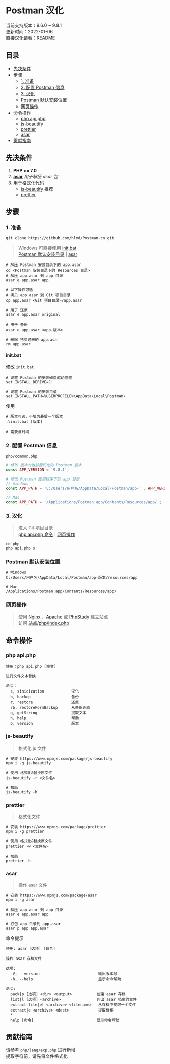 # Postman 汉化

当前支持版本：9.6.0 ~ 9.8.1  
更新时间：2022-01-06  
直接汉化请看：[README](README.md)

## 目录
 + [先决条件](#先决条件)
 + [步骤](#步骤)
   + [1. 准备](#1-准备)
   + [2. 配置 Postman 信息](#2-配置-postman-信息)
   + [3. 汉化](#3-汉化)
   + [Postman 默认安装位置](#postman-默认安装位置)
   + [网页操作](#网页操作)
 + [命令操作](#命令操作)
   + [php api.php](#php-apiphp)
   + [js-beautify](#js-beautify)
   + [prettier](#prettier)
   + [asar](#asar)
 + [贡献指南](#贡献指南)

## 先决条件

1. **PHP >= 7.0**
2. **[asar](#asar)** *用于解压 asar 包*
3. 用于格式化代码
    + [js-beautify](#js-beautify) 推荐
    + [prettier](#prettier)

## 步骤

### 1. 准备

```shell
git clone https://github.com/hlmd/Postman-cn.git
```

> Windows 可直接使用 [init.bat](#initbat)  
> [Postman 默认安装目录](#postman-默认安装位置) | [asar](#asar)

```shell
# 解压 Postman 安装目录下的 app.asar 
cd <Postman 安装目录下的 Resources 目录>
# 解压 app.asar 到 app 目录
asar e app.asar app

# 以下操作可选
# 拷贝 app.asar 到 Git 项目目录
cp app.asar <Git 项目目录>/app.asar

# 用于 还原
asar e app.asar original 

# 用于 备份
asar e app.asar <app-版本>

# 删除 拷贝过来的 app.asar
rm app.asar
```

#### init.bat

修改 `init.bat`

```shell
# 设置 Postman 的安装磁盘驱动位置
set INSTALL_DERIVE=C:

# 设置 Postman 的安装目录
set INSTALL_PATH=%USERPROFILE%\AppData\Local\Postman\
```

使用

```shell
# 版本可选，不填为最后一个版本
.\init.bat [版本]

# 需要点时间
```

### 2. 配置 Postman 信息

`php/common.php`

```php
# 修改 版本为当前要汉化的 Postman 版本 
const APP_VERSION = '9.8.1';

# 修改 Postman 应用程序下的 app 目录
// Windows
const APP_PATH = 'C:/Users/用户名/AppData/Local/Postman/app-' . APP_VERSION . '/resources/app/';

// Mac
const APP_PATH = '/Applications/Postman.app/Contents/Resources/app/';

```

### 3. 汉化
> 进入 Git 项目目录  
> [php api.php 命令](#php-apiphp) | [网页操作](#网页操作)

```shell
cd php
php api.php s
```

### Postman 默认安装位置

```
# Windows
C:/Users/用户名/AppData/Local/Postman/app-版本/resources/app

# Mac
/Applications/Postman.app/Contents/Resources/app/
```

### 网页操作
> 使用 [Nginx](http://nginx.org/) 、[Apache](https://httpd.apache.org/) 或 [PhpStudy](https://www.xp.cn/) 建立站点  
> 访问 [站点/php/index.php](站点/php/index.php)




## 命令操作

### php api.php

```
使用：php api.php [命令]

进行文件文本替换

命令：
  s, sinicization            汉化
  b, backup                  备份
  r, restore                 还原
  rb, restoreFormBackup      从备份还原
  g, getString               提取文本
  h, help                    帮助
  b, version                 版本

```

### js-beautify

> 格式化 js 文件

```shell
# 安装 https://www.npmjs.com/package/js-beautify
npm i -g js-beautify

# 使用 格式化&替换原文件
js-beautify -r <文件名>

# 帮助
js-beautify -h
```

### prettier

> 格式化文件

```shell
# 安装 https://www.npmjs.com/package/prettier
npm i -g prettier

# 使用 格式化&替换原文件
prettier -w <文件名>

# 帮助
prettier -h
```

### asar

> 操作 asar 文件

```shell
# 安装 https://www.npmjs.com/package/asar
npm i -g asar

# 解压 app.asar 到 app 目录
asar e app.asar app

# 打包 app 目录到 app.asar
asar p app app.asar
```

命令提示

```
使用: asar [选项] [命令]

操作 asar 存档文件

选项:
  -V, --version                          输出版本号
  -h, --help                             显示命令帮助

命令:
  pack|p [选项] <dir> <output>           创建 asar 存档
  list|l [选项] <archive>                列出 asar 档案的文件
  extract-file|ef <archive> <filename>   从存档中提取一个文件
  extract|e <archive> <dest>             提取档案
  *
  help [命令]                            显示命令帮助
```


## 贡献指南
请参考 `php/lang/exp.php` 进行新增  
提取字符前，请先将文件格式化